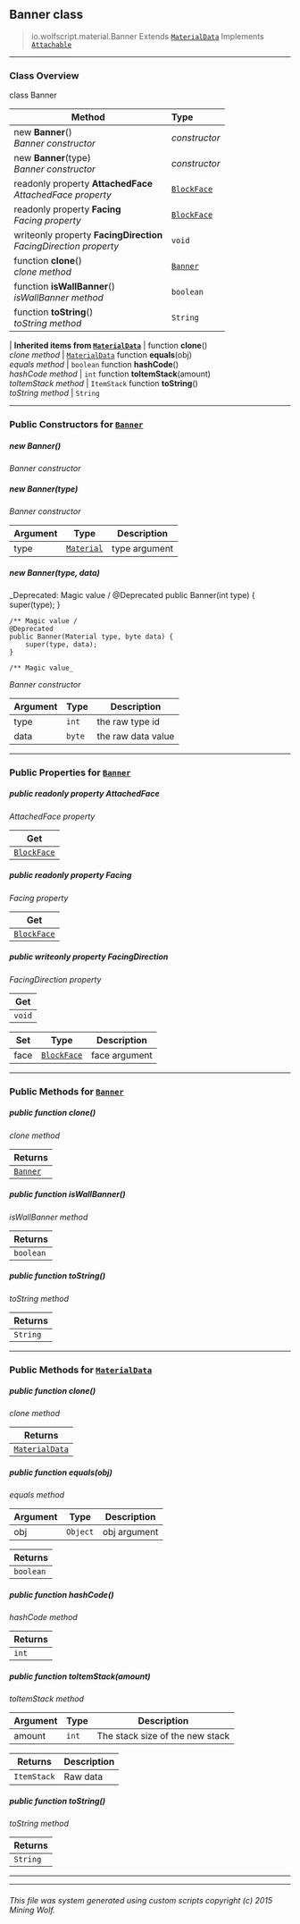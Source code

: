 ## Banner __class__

>io.wolfscript.material.Banner
>Extends [`MaterialData`](MaterialData.md)
>Implements [`Attachable`](Attachable.md)

---

### Class Overview

class Banner

Method | Type   
--- | :--- 
new __Banner__() <br> _Banner constructor_ | _constructor_
new __Banner__(type) <br> _Banner constructor_ | _constructor_
 readonly property __AttachedFace__ <br> _AttachedFace property_ | [`BlockFace`](..\block\BlockFace.md)
 readonly property __Facing__ <br> _Facing property_ | [`BlockFace`](..\block\BlockFace.md)
 writeonly property __FacingDirection__ <br> _FacingDirection property_ | `void`
 function __clone__() <br> _clone method_ | [`Banner`](Banner.md)
 function __isWallBanner__() <br> _isWallBanner method_ | `boolean`
 function __toString__() <br> _toString method_ | `String`
 |
__Inherited items from [`MaterialData`](MaterialData.md)__ |
 function __clone__() <br> _clone method_ | [`MaterialData`](MaterialData.md)
 function __equals__(obj) <br> _equals method_ | `boolean`
 function __hashCode__() <br> _hashCode method_ | `int`
 function __toItemStack__(amount) <br> _toItemStack method_ | `ItemStack`
 function __toString__() <br> _toString method_ | `String`





---

### Public Constructors for [`Banner`](Banner.md)

##### <a id='banner'></a>new __Banner__() 

_Banner constructor_


##### <a id='banner'></a>new __Banner__(type) 

_Banner constructor_

Argument | Type | Description  
--- | --- | --- 
type | [`Material`](..\Material.md) | type argument

##### <a id='banner'></a>new __Banner__(type, data) 
_Deprecated: Magic value /
    @Deprecated
    public Banner(int type) {
        super(type);
    }

    /** Magic value /
    @Deprecated
    public Banner(Material type, byte data) {
        super(type, data);
    }

    /** Magic value_

_Banner constructor_

Argument | Type | Description  
--- | --- | --- 
type | `int` | the raw type id
data | `byte` | the raw data value

---

### Public Properties for [`Banner`](Banner.md)

##### <a id='attachedface'></a>public  readonly property __AttachedFace__

_AttachedFace property_

Get | 
--- | 
[`BlockFace`](..\block\BlockFace.md) |



##### <a id='facing'></a>public  readonly property __Facing__

_Facing property_

Get | 
--- | 
[`BlockFace`](..\block\BlockFace.md) |



##### <a id='facingdirection'></a>public  writeonly property __FacingDirection__

_FacingDirection property_

Get | 
--- | 
`void` |

Set | Type | Description  
--- | --- | --- 
face | [`BlockFace`](..\block\BlockFace.md) | face argument


---

### Public Methods for [`Banner`](Banner.md)

##### <a id='clone'></a>public  function __clone__()

_clone method_

Returns | 
--- | 
[`Banner`](Banner.md) |


##### <a id='iswallbanner'></a>public  function __isWallBanner__()

_isWallBanner method_

Returns | 
--- | 
`boolean` |


##### <a id='tostring'></a>public  function __toString__()

_toString method_

Returns | 
--- | 
`String` |


---

### Public Methods for [`MaterialData`](MaterialData.md)

##### <a id='clone'></a>public  function __clone__()

_clone method_

Returns | 
--- | 
[`MaterialData`](MaterialData.md) |


##### <a id='equals'></a>public  function __equals__(obj)

_equals method_

Argument | Type | Description  
--- | --- | --- 
obj | `Object` | obj argument

Returns | 
--- | 
`boolean` |


##### <a id='hashcode'></a>public  function __hashCode__()

_hashCode method_

Returns | 
--- | 
`int` |


##### <a id='toitemstack'></a>public  function __toItemStack__(amount)

_toItemStack method_

Argument | Type | Description  
--- | --- | --- 
amount | `int` | The stack size of the new stack

Returns | Description
--- | --- 
`ItemStack` | Raw data


##### <a id='tostring'></a>public  function __toString__()

_toString method_

Returns | 
--- | 
`String` |


---


---


###### This file was system generated using custom scripts copyright (c) 2015 Mining Wolf.
	

